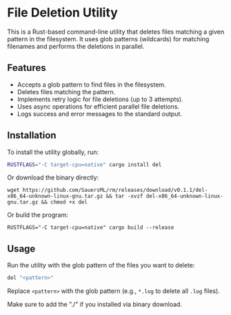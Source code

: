 # File Deletion Utility

This is a Rust-based command-line utility that deletes files matching a given pattern in the filesystem. It uses glob patterns (wildcards) for matching filenames and performs the deletions in parallel.

## Features
- Accepts a glob pattern to find files in the filesystem.
- Deletes files matching the pattern.
- Implements retry logic for file deletions (up to 3 attempts).
- Uses async operations for efficient parallel file deletions.
- Logs success and error messages to the standard output.

## Installation

To install the utility globally, run:

```bash
RUSTFLAGS="-C target-cpu=native" cargo install del
```

Or download the binary directly:
```
wget https://github.com/SauersML/rm/releases/download/v0.1.1/del-x86_64-unknown-linux-gnu.tar.gz && tar -xvzf del-x86_64-unknown-linux-gnu.tar.gz && chmod +x del
```

Or build the program:
```
RUSTFLAGS="-C target-cpu=native" cargo build --release
```

## Usage

Run the utility with the glob pattern of the files you want to delete:

```bash
del "<pattern>"
```

Replace `<pattern>` with the glob pattern (e.g., `*.log` to delete all `.log` files).

Make sure to add the "./" if you installed via binary download.

